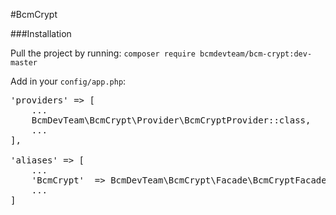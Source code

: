 #BcmCrypt

###Installation

Pull the project by running: `composer require bcmdevteam/bcm-crypt:dev-master`

Add in your `config/app.php`:
<pre>
'providers' => [
    ...
    BcmDevTeam\BcmCrypt\Provider\BcmCryptProvider::class,
    ...
],

'aliases' => [
    ...
    'BcmCrypt'  => BcmDevTeam\BcmCrypt\Facade\BcmCryptFacade::class,
    ...
]
</pre>
